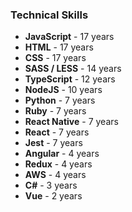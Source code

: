 ### Technical Skills

- **JavaScript** - 17 years
- **HTML** - 17 years
- **CSS** - 17 years
- **SASS / LESS** - 14 years
- **TypeScript** - 12 years
- **NodeJS** - 10 years
- **Python** - 7 years
- **Ruby** - 7 years
- **React Native** - 7 years
- **React** - 7 years
- **Jest** - 7 years
- **Angular** - 4 years
- **Redux** - 4 years
- **AWS** - 4 years
- **C#** - 3 years
- **Vue** - 2 years
